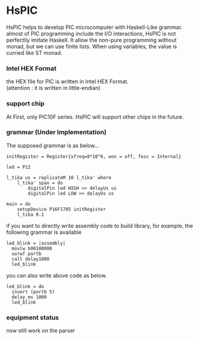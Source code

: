 # HsPIC

HsPIC helps to develop PIC microcomputer with Haskell-Like grammar.
almost of PIC programming include the I/O interactions, HsPIC is not perfectlly imitate Haskell.
It allow the non-pure programming without monad, but we can use finite lists.
When using variables, the value is curried like ST monad.

### Intel HEX Format
the HEX file for PIC is written in Intel HEX Format.  
(attention : it is written in little-endian)

### support chip
At First, only PIC10F series.
HsPIC will support other chips in the future.

### grammar (Under Implementation)
The supposed grammar is as below...

```
initRegister = Register{xfreq=8*10^6, won = off, fosc = Internal}

led = P12

l_tika us = replicateM 10 l_tika' where
    l_tika' span = do
        digitalPin led HIGH >> delayUs us
        digitalPin led LOW >> delayUs us

main = do
    setupDevice P16F1705 initRegister
    l_tika 0.1
```

if you want to directly write assembly code to build library, for example, the following grammar is available

```
led_blink = |assembly|
  movlw b00100000
  xorwf portb
  call delay1000
  led_blink
```
you can also write above code as below.
```
led_blink = do
  invert (portb 5)
  delay_ms 1000
  led_blink
```

### equipment status
now still work on the parser
